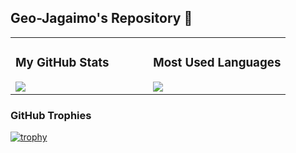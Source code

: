 ## Geo-Jagaimo's Repository 🥔

<table style="border: none;">
<tr>
<td width="50%" style="border: none;">

### My GitHub Stats
<a href="https://github.com/anuraghazra/github-readme-stats">
  <img align="left" src="https://github-readme-stats.vercel.app/api?username=Geo-Jagaimo&show_icons=true&theme=algolia" />
</a>

</td>
<td width="50%" style="border: none;">

### Most Used Languages
<a href="https://github.com/anuraghazra/github-readme-stats">
  <img align="left" src="https://github-readme-stats.vercel.app/api/top-langs/?username=Geo-Jagaimo&layout=compact&theme=algolia" />
</a>

</td>
</tr>
</table>

### GitHub Trophies

[![trophy](https://github-profile-trophy.vercel.app/?username=Geo-Jagaimo&theme=algolia)](https://github.com/ryo-ma/github-profile-trophy)


<!--
**Geo-Jagaimo/Geo-Jagaimo** is a ✨ _special_ ✨ repository because its `README.md` (this file) appears on your GitHub profile.

Here are some ideas to get you started:

- 🔭 I’m currently working on ...
- 🌱 I’m currently learning ...
- 👯 I’m looking to collaborate on ...
- 🤔 I’m looking for help with ...
- 💬 Ask me about ...
- 📫 How to reach me: ...
- 😄 Pronouns: ...
- ⚡ Fun fact: ...
-->
